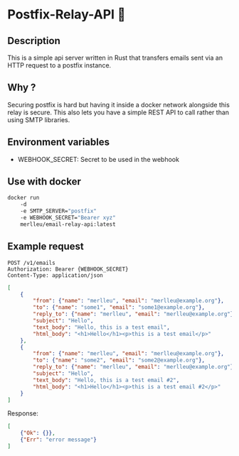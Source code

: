 # Postfix-Relay-API 📨

## Description
This is a simple api server written in Rust that transfers emails sent via an HTTP request to a postfix instance.

## Why ?
Securing postfix is hard but having it inside a docker network alongside this relay is secure.
This also lets you have a simple REST API to call rather than using SMTP libraries.

## Environment variables
- WEBHOOK_SECRET: Secret to be used in the webhook

## Use with docker
```bash
docker run 
    -d
    -e SMTP_SERVER="postfix" 
    -e WEBHOOK_SECRET="Bearer xyz" 
    merlleu/email-relay-api:latest
```

## Example request
```
POST /v1/emails
Authorization: Bearer {WEBHOOK_SECRET}
Content-Type: application/json
```

```json
[
    {
        "from": {"name": "merlleu", "email": "merlleu@example.org"},
        "to": {"name": "some1", "email": "some1@example.org"},
        "reply_to": {"name": "merlleu", "email": "merlleu@example.org"},
        "subject": "Hello",
        "text_body": "Hello, this is a test email",
        "html_body": "<h1>Hello</h1><p>this is a test email</p>"
    },
    {
        "from": {"name": "merlleu", "email": "merlleu@example.org"},
        "to": {"name": "some2", "email": "some2@example.org"},
        "reply_to": {"name": "merlleu", "email": "merlleu@example.org"},
        "subject": "Hello",
        "text_body": "Hello, this is a test email #2",
        "html_body": "<h1>Hello</h1><p>this is a test email #2</p>"
    }
]
```

Response:
```json
[
    {"Ok": {}},
    {"Err": "error message"}
]
```
